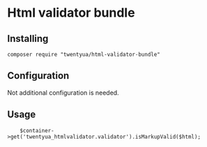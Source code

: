Html validator bundle
=====================

Installing
------------

```
composer require "twentyua/html-validator-bundle"
```

Configuration
------------

Not additional configuration is needed.


Usage
--------

```
    $container->get('twentyua_htmlvalidator.validator').isMarkupValid($html);
```